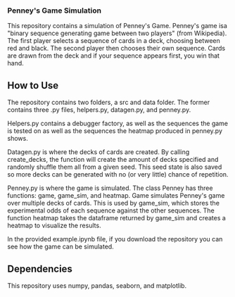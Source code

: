 ### Penney's Game Simulation

This repository contains a simulation of Penney's Game. Penney's game isa "binary sequence generating game between two players" (from Wikipedia). The first player selects a sequence of cards in a deck, choosing between red and black. The second player then chooses their own sequence. Cards  are drawn from the deck and if your sequence appears first, you win that hand. 

## How to Use

The repository contains two folders, a src and data folder. The former contains three .py files, helpers.py, datagen.py, and penney.py. 

Helpers.py contains a debugger factory, as well as the sequences the game is tested on as well as the sequences the heatmap produced in penney.py shows.

Datagen.py is where the decks of cards are created. By calling create_decks, the function will create the amount of decks specified and randomly shuffle them all from a given seed. This seed state is also saved so more decks can be generated with no (or very little) chance of repetition. 

Penney.py is where the game is simulated. The class Penney has three functions: game, game_sim, and heatmap. Game simulates Penney's game over multiple decks of cards. This is used by game_sim, which stores the experimental odds of each sequence against the other sequences. The function heatmap takes the dataframe returned by game_sim and creates a heatmap to visualize the results.

In the provided example.ipynb file, if you download the repository you can see how the game can be simulated.

## Dependencies

This repository uses numpy, pandas, seaborn, and matplotlib.